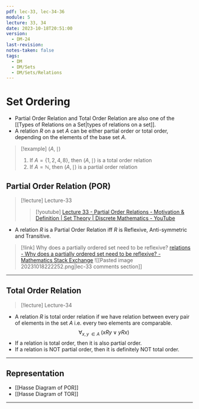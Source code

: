 ```yaml
---
pdf: lec-33, lec-34-36
module: 5
lecture: 33, 34
date: 2023-10-18T20:51:00
version:
  - DM-24
last-revision: 
notes-taken: false
tags:
  - DM
  - DM/Sets
  - DM/Sets/Relations
---
```


# Set Ordering

- Partial Order Relation and Total Order Relation are also one of the [[Types of Relations on a Set|types of relations on a set]].
- A relation $R$ on a set $A$ can be either partial order or total order, depending on the elements of the base set $A$.

> [!example] $(A, \mid)$
> 1. If $A = \{1, 2, 4, 8\}$, then $(A, \mid)$ is a total order relation
> 2. If $A = \mathbb{N}$, then $(A, \mid)$ is a partial order relation


## Partial Order Relation (POR)

> [!lecture] Lecture-33
> > [!youtube] [Lecture 33 - Partial Order Relations - Motivation & Definition | Set Theory | Discrete Mathematics - YouTube](https://www.youtube.com/watch?v=CTnuuIQ3l7k)


- A relation $R$ is a Partial Order Relation iff $R$ is Reflexive, Anti-symmetric and Transitive.


> [!link] Why does a partially ordered set need to be reflexive?
> [relations - Why does a partially ordered set need to be reflexive? - Mathematics Stack Exchange](https://math.stackexchange.com/questions/2895169/why-does-a-partially-ordered-set-need-to-be-reflexive)
> ![[Pasted image 20231018222252.png|lec-33 comments section]]

---

## Total Order Relation

> [!lecture] Lecture-34

- A relation $R$ is total order relation if we have relation between every pair of elements in the set $A$ i.e. every two elements are comparable.
$$
\forall_{x, y \; \in A} \; (xRy \; \lor \; yRx)
$$
- If a relation is total order, then it is also partial order.
- If a relation is NOT partial order, then it is definitely NOT total order.

---
## Representation

- [[Hasse Diagram of POR]]
- [[Hasse Diagram of TOR]]

---
